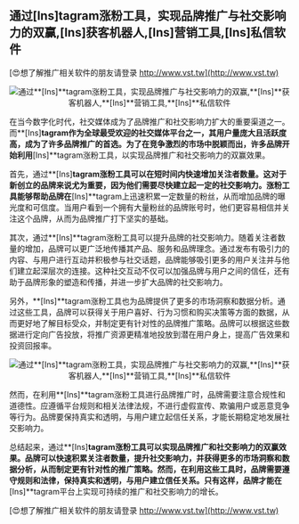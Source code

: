 ## **通过**[Ins]**tagram涨粉工具，实现品牌推广与社交影响力的双赢,**[Ins]**获客机器人,**[Ins]**营销工具,**[Ins]**私信软件**

[😍想了解推广相关软件的朋友请登录 http://www.vst.tw](http://www.vst.tw)

 <center><img src="https://vst.tw/MP4/tuiguang/png/2.png" alt="通过**[Ins]**tagram涨粉工具，实现品牌推广与社交影响力的双赢,**[Ins]**获客机器人,**[Ins]**营销工具,**[Ins]**私信软件"></center>

在当今数字化时代，社交媒体成为了品牌推广和社交影响力扩大的重要渠道之一。而**[Ins]**tagram作为全球最受欢迎的社交媒体平台之一，其用户量庞大且活跃度高，成为了许多品牌推广的首选。为了在竞争激烈的市场中脱颖而出，许多品牌开始利用**[Ins]**tagram涨粉工具，以实现品牌推广和社交影响力的双赢效果。

首先，通过**[Ins]**tagram涨粉工具可以在短时间内快速增加关注者数量。这对于新创立的品牌来说尤为重要，因为他们需要尽快建立起一定的社交影响力。涨粉工具能够帮助品牌在**[Ins]**tagram上迅速积累一定数量的粉丝，从而增加品牌的曝光度和可信度。当用户看到一个拥有大量粉丝的品牌账号时，他们更容易相信并关注这个品牌，从而为品牌推广打下坚实的基础。

其次，通过**[Ins]**tagram涨粉工具可以提升品牌的社交影响力。随着关注者数量的增加，品牌可以更广泛地传播其产品、服务和品牌理念。通过发布有吸引力的内容、与用户进行互动并积极参与社交话题，品牌能够吸引更多的用户关注并与他们建立起深层次的连接。这种社交互动不仅可以加强品牌与用户之间的信任，还有助于品牌形象的塑造和传播，并进一步扩大品牌的社交影响力。

另外，**[Ins]**tagram涨粉工具也为品牌提供了更多的市场洞察和数据分析。通过这些工具，品牌可以获得关于用户喜好、行为习惯和购买决策等方面的数据，从而更好地了解目标受众，并制定更有针对性的品牌推广策略。品牌可以根据这些数据进行定向广告投放，将推广资源更精准地投放到潜在用户身上，提高广告效果和投资回报率。

 <center><img src="https://vst.tw/MP4/tuiguang/png/2.png" alt="通过**[Ins]**tagram涨粉工具，实现品牌推广与社交影响力的双赢,**[Ins]**获客机器人,**[Ins]**营销工具,**[Ins]**私信软件"></center>

然而，在利用**[Ins]**tagram涨粉工具进行品牌推广时，品牌需要注意合规性和道德性。应遵循平台规则和相关法律法规，不进行虚假宣传、欺骗用户或恶意竞争等行为。品牌要保持真实和透明，与用户建立起信任关系，才能长期稳定地发展社交影响力。

总结起来，通过**[Ins]**tagram涨粉工具可以实现品牌推广和社交影响力的双赢效果。品牌可以快速积累关注者数量，提升社交影响力，并获得更多的市场洞察和数据分析，从而制定更有针对性的推广策略。然而，在利用这些工具时，品牌需要遵守规则和法律，保持真实和透明，与用户建立信任关系。只有这样，品牌才能在**[Ins]**tagram平台上实现可持续的推广和社交影响力的增长。

[😍想了解推广相关软件的朋友请登录 http://www.vst.tw](http://www.vst.tw)



